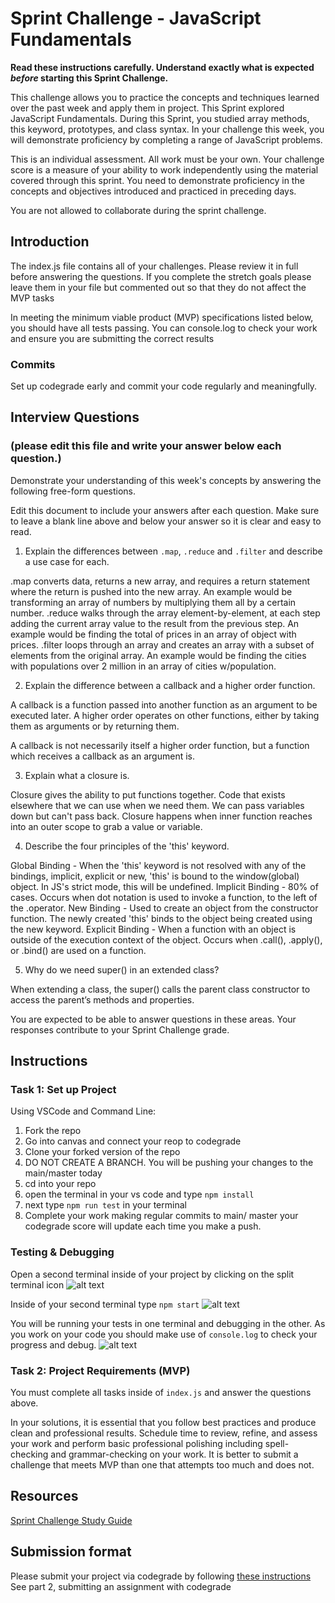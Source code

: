 # Sprint Challenge - JavaScript Fundamentals

**Read these instructions carefully. Understand exactly what is expected _before_ starting this Sprint Challenge.**

This challenge allows you to practice the concepts and techniques learned over the past week and apply them in project. This Sprint explored JavaScript Fundamentals. During this Sprint, you studied array methods, this keyword, prototypes, and class syntax. In your challenge this week, you will demonstrate proficiency by completing a range of JavaScript problems.

This is an individual assessment. All work must be your own. Your challenge score is a measure of your ability to work independently using the material covered through this sprint. You need to demonstrate proficiency in the concepts and objectives introduced and practiced in preceding days.

You are not allowed to collaborate during the sprint challenge. 

## Introduction

The index.js file contains all of your challenges. Please review it in full before answering the questions. If you complete the stretch goals please leave them in your file but commented out so that they do not affect the MVP tasks 

In meeting the minimum viable product (MVP) specifications listed below, you should have all tests passing. You can console.log to check your work and ensure you are submitting the correct results 

### Commits

Set up codegrade early and commit your code regularly and meaningfully. 

## Interview Questions
### (please edit this file and write your answer below each question.)
Demonstrate your understanding of this week's concepts by answering the following free-form questions.

Edit this document to include your answers after each question. Make sure to leave a blank line above and below your answer so it is clear and easy to read.

1. Explain the differences between `.map`, `.reduce` and `.filter` and describe a use case for each. 

.map converts data, returns a new array, and requires a return statement where the return is pushed into the new array. An example would be transforming an array of numbers by multiplying them all by a certain number.
.reduce walks through the array element-by-element, at each step adding the current array value to the result from the previous step. An example would be finding the total of prices in an array of object with prices.
.filter loops through an array and creates an array with a subset of elements from the original array. An example would be finding the cities with populations over 2 million in an array of cities w/population.

2. Explain the difference between a callback and a higher order function.

A callback is a function passed into another function as an argument to be executed later.
A higher order operates on other functions, either by taking them as arguments or by returning them.

A callback is not necessarily itself a higher order function, but a function which receives a callback as an argument is.

3. Explain what a closure is.

Closure gives the ability to put functions together. Code that exists elsewhere that we can use when we need them. We can pass variables down but can't pass back. Closure happens when inner function reaches into an outer scope to grab a value or variable. 

4. Describe the four principles of the 'this' keyword.

Global Binding - When the 'this' keyword is not resolved with any of the bindings, implicit, explicit or new, 'this' is bound to the window(global) object. In JS's strict mode, this will be undefined.
Implicit Binding - 80% of cases. Occurs when dot notation is used to invoke a function, to the left of the .operator.
New Binding - Used to create an object from the constructor function. The newly created 'this' binds to the object being created using the new keyword.
Explicit Binding - When a function with an object is outside of the execution context of the object. Occurs when .call(), .apply(), or .bind() are used on a function.

5. Why do we need super() in an extended class? 

When extending a class, the super() calls the parent class constructor to access the parent’s methods and properties. 

You are expected to be able to answer questions in these areas. Your responses contribute to your Sprint Challenge grade. 

## Instructions

### Task 1: Set up Project

Using VSCode and Command Line:


1. Fork the repo
2. Go into canvas and connect your reop to codegrade
3. Clone your forked version of the repo
4. DO NOT CREATE A BRANCH. You will be pushing your changes to the main/master today
5. cd into your repo
6. open the terminal in your vs code and type `npm install`
7. next type `npm run test` in your terminal
8. Complete your work making regular commits to main/ master your codegrade score will update each time you make a push.


### Testing & Debugging

Open a second terminal inside of your project by clicking on the split terminal icon
![alt text](assets/split_terminal.png "Split Terminal")

Inside of your second terminal type `npm start` 
![alt text](assets/npm_start.png "type npm start")

You will be running your tests in one terminal and debugging in the other. As you work on your code you should make use of `console.log` to check your progress and debug.
![alt text](assets/tests_debug_terminal_final.png "your terminal should look like this")

### Task 2: Project Requirements (MVP)

You must complete all tasks inside of `index.js` and answer the questions above.

In your solutions, it is essential that you follow best practices and produce clean and professional results. Schedule time to review, refine, and assess your work and perform basic professional polishing including spell-checking and grammar-checking on your work. It is better to submit a challenge that meets MVP than one that attempts too much and does not.

## Resources
 
 [Sprint Challenge Study Guide](https://www.notion.so/lambdaschool/Unit-1-Sprint-3-Study-Guide-033a9a00659a4ef98c12eb97e49a6110)

## Submission format

Please submit your project via codegrade by following [these instructions](https://lambdaschool.notion.site/lambdaschool/Lambda-School-Git-Flow-Step-by-step-269f68ae3bf64eb689a8328715a179f9) See part 2, submitting an assignment with codegrade
